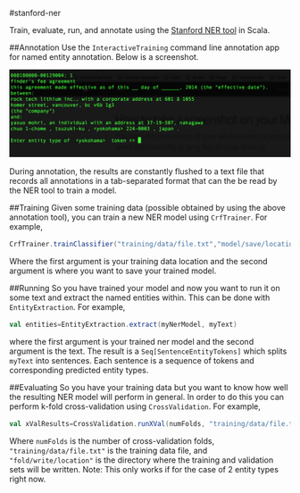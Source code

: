 #stanford-ner

Train, evaluate, run, and annotate using the [Stanford NER tool](http://nlp.stanford.edu/software/CRF-NER.shtml) in Scala.

##Annotation
Use the ```InteractiveTraining``` command line annotation app for named entity annotation.  Below is a screenshot.

![Annotator Screenshot](annotator.png)

During annotation, the results are constantly flushed to a text file that records all annotations in a tab-separated format that can the be read by the NER tool to train a model.

##Training
Given some training data (possible obtained by using the above annotation tool), you can train a new NER model using ```CrfTrainer```.  For example,

```scala
CrfTrainer.trainClassifier("training/data/file.txt","model/save/location.ser.gz")

```

Where the first argument is your training data location and the second argument is where you want to save your trained model.

##Running
So you have trained your model and now you want to run it on some text and extract the named entities within.  This can be done with ```EntityExtraction```.  For example,

```scala
val entities=EntityExtraction.extract(myNerModel, myText)
```

where the first argument is your trained ner model and the second argument is the text.  The result is a ```Seq[SentenceEntityTokens]``` which splits ```myText``` into sentences.  Each sentence is a sequence of tokens and corresponding predicted entity types.

##Evaluating
So you have your training data but you want to know how well the resulting NER model will perform in general.  In order to do this you can perform k-fold cross-validation using ```CrossValidation```.  For example,

```scala
val xValResults=CrossValidation.runXVal(numFolds, "training/data/file.txt", "fold/write/location")
```

Where ```numFolds``` is the number of cross-validation folds, ```"training/data/file.txt"``` is the training data file, and ```"fold/write/location"``` is the directory where the training and validation sets will be written.  Note:  This only works if for the case of 2 entity types right now.